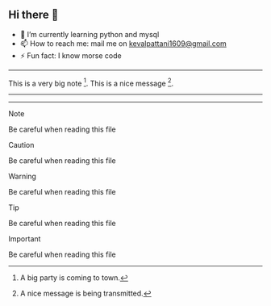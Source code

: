 ## Hi there 👋
- 🌱 I’m currently learning python and mysql
- 📫 How to reach me: mail me on kevalpattani1609@gmail.com
- ⚡ Fun fact: I know morse code 
---
This is a very big note [^1].
This is a nice message [^2].

---

[^1]: A big party is coming to town.
[^2]: A nice message is being transmitted.

---

> [!NOTE]
> Be careful when reading this file

> [!CAUTION]
> Be careful when reading this file

> [!WARNING]
> Be careful when reading this file

> [!TIP]
> Be careful when reading this file

> [!IMPORTANT]
> Be careful when reading this file
